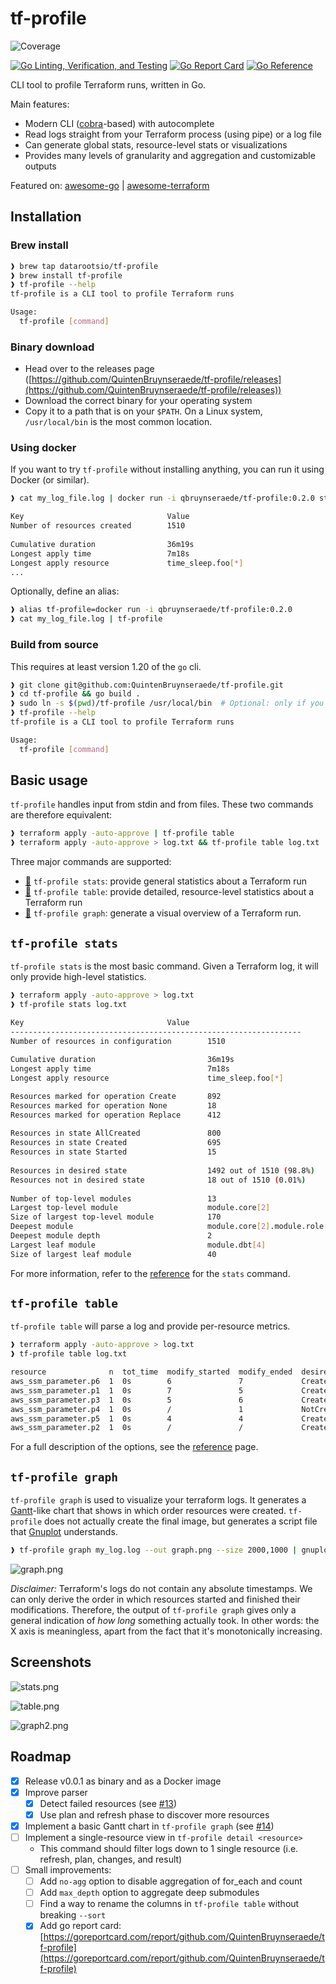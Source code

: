 # tf-profile
![Coverage](https://img.shields.io/badge/Coverage-89.9%25-brightgreen)

[![Go Linting, Verification, and Testing](https://github.com/QuintenBruynseraede/tf-profile/actions/workflows/go-fmt-vet-tests.yml/badge.svg?branch=main)](https://github.com/QuintenBruynseraede/tf-profile/actions/workflows/go-fmt-vet-tests.yml) [![Go Report Card](https://goreportcard.com/badge/github.com/QuintenBruynseraede/tf-profile)](https://goreportcard.com/report/github.com/QuintenBruynseraede/tf-profile) [![Go Reference](https://pkg.go.dev/badge/github.com/QuintenBruynseraede/tf-profile.svg)](https://pkg.go.dev/github.com/QuintenBruynseraede/tf-profile)

CLI tool to profile Terraform runs, written in Go.

Main features:
- Modern CLI ([cobra](https://github.com/spf13/cobra)-based) with autocomplete
- Read logs straight from your Terraform process (using pipe) or a log file
- Can generate global stats, resource-level stats or visualizations
- Provides many levels of granularity and aggregation and customizable outputs

Featured on: [awesome-go](https://github.com/avelino/awesome-go) | [awesome-terraform](https://github.com/shuaibiyy/awesome-terraform)

## Installation

### Brew install
```bash
❱ brew tap datarootsio/tf-profile 
❱ brew install tf-profile
❱ tf-profile --help
tf-profile is a CLI tool to profile Terraform runs

Usage:
  tf-profile [command]
```

### Binary download

- Head over to the releases page ([https://github.com/QuintenBruynseraede/tf-profile/releases](https://github.com/QuintenBruynseraede/tf-profile/releases)) 
- Download the correct binary for your operating system
- Copy it to a path that is on your `$PATH`. On a Linux system, `/usr/local/bin` is the most common location.

### Using docker

If you want to try `tf-profile` without installing anything, you can run it using Docker (or similar).

```bash
❱ cat my_log_file.log | docker run -i qbruynseraede/tf-profile:0.2.0 stats

Key                                Value                                     
Number of resources created        1510                                      
                                                                             
Cumulative duration                36m19s                                    
Longest apply time                 7m18s                                     
Longest apply resource             time_sleep.foo[*]                         
...
```

Optionally, define an alias:

```bash
❱ alias tf-profile=docker run -i qbruynseraede/tf-profile:0.2.0
❱ cat my_log_file.log | tf-profile
```

### Build from source

This requires at least version 1.20 of the `go` cli.

```bash
❱ git clone git@github.com:QuintenBruynseraede/tf-profile.git
❱ cd tf-profile && go build .
❱ sudo ln -s $(pwd)/tf-profile /usr/local/bin  # Optional: only if you want to run tf-profile from other directories
❱ tf-profile --help
tf-profile is a CLI tool to profile Terraform runs

Usage:
  tf-profile [command]
```

## Basic usage

`tf-profile` handles input from stdin and from files. These two commands are therefore equivalent:

```bash
❱ terraform apply -auto-approve | tf-profile table
❱ terraform apply -auto-approve > log.txt && tf-profile table log.txt
```

Three major commands are supported:
- [🔗](#anchor_stats) `tf-profile stats`: provide general statistics about a Terraform run
- [🔗](#anchor_table) `tf-profile table`: provide detailed, resource-level statistics about a Terraform run
- [🔗](#anchor_graph) `tf-profile graph`: generate a visual overview of a Terraform run.


## `tf-profile stats`
<a name="anchor_stats"></a>

`tf-profile stats` is the most basic command. Given a Terraform log, it will only provide high-level statistics.

```bash
❱ terraform apply -auto-approve > log.txt
❱ tf-profile stats log.txt

Key                                Value    
-----------------------------------------------------------------                       
Number of resources in configuration        1510                            
                                                                   
Cumulative duration                         36m19s                          
Longest apply time                          7m18s                           
Longest apply resource                      time_sleep.foo[*]               

Resources marked for operation Create       892
Resources marked for operation None         18
Resources marked for operation Replace      412      
    
Resources in state AllCreated               800                             
Resources in state Created                  695                             
Resources in state Started                  15        
    
Resources in desired state                  1492 out of 1510 (98.8%)
Resources not in desired state              18 out of 1510 (0.01%)
                                                                
Number of top-level modules                 13                              
Largest top-level module                    module.core[2]                  
Size of largest top-level module            170                             
Deepest module                              module.core[2].module.role[47]  
Deepest module depth                        2                               
Largest leaf module                         module.dbt[4]                   
Size of largest leaf module                 40  
```

For more information, refer to the [reference](./docs/stats.md) for the `stats` command.

## `tf-profile table`
<a name="anchor_table"></a>
`tf-profile table` will parse a log and provide per-resource metrics.

```bash
❱ terraform apply -auto-approve > log.txt
❱ tf-profile table log.txt

resource              n  tot_time  modify_started  modify_ended  desired_state  operation  final_state  
aws_ssm_parameter.p6  1  0s        6               7             Created        Replace    Created      
aws_ssm_parameter.p1  1  0s        7               5             Created        Replace    Created      
aws_ssm_parameter.p3  1  0s        5               6             Created        Replace    Created      
aws_ssm_parameter.p4  1  0s        /               1             NotCreated     Destroy    NotCreated   
aws_ssm_parameter.p5  1  0s        4               4             Created        Modify     Created      
aws_ssm_parameter.p2  1  0s        /               /             Created        None       Created      
```

For a full description of the options, see the [reference](./docs/table.md) page.


## `tf-profile graph`
<a name="anchor_graph"></a>

`tf-profile graph` is used to visualize your terraform logs. It generates a [Gantt](https://en.wikipedia.org/wiki/Gantt_chart)-like chart that shows in which order resources were created. `tf-profile` does not actually create the final image, but generates a script file that [Gnuplot](https://en.wikipedia.org/wiki/Gnuplot) understands. 

```bash
❱ tf-profile graph my_log.log --out graph.png --size 2000,1000 | gnuplot
```

![graph.png](https://github.com/QuintenBruynseraede/tf-profile/blob/main/.github/graph.png?raw=true)

_Disclaimer:_ Terraform's logs do not contain any absolute timestamps. We can only derive the order in which resources started and finished their modifications. Therefore, the output of `tf-profile graph` gives only a general indication of _how long_ something actually took. In other words: the X axis is meaningless, apart from the fact that it's monotonically increasing.


## Screenshots

![stats.png](https://github.com/QuintenBruynseraede/tf-profile/blob/main/.github/stats.png?raw=true)

![table.png](https://github.com/QuintenBruynseraede/tf-profile/blob/main/.github/table.png?raw=true)

![graph2.png](https://github.com/QuintenBruynseraede/tf-profile/blob/main/.github/graph2.png?raw=true)

## Roadmap

- [x] Release v0.0.1 as binary and as a Docker image
- [x] Improve parser
  - [x] Detect failed resources (see [#13](https://github.com/QuintenBruynseraede/tf-profile/pull/13))
  - [x] Use plan and refresh phase to discover more resources
- [x] Implement a basic Gantt chart in `tf-profile graph` (see [#14](https://github.com/QuintenBruynseraede/tf-profile/pull/14))
- [ ] Implement a single-resource view in `tf-profile detail <resource>`
  - This command should filter logs down to 1 single resource (i.e. refresh, plan, changes, and result)
- [ ] Small improvements:
  - [ ] Add `no-agg` option to disable aggregation of for_each and count
  - [ ] Add `max_depth` option to aggregate deep submodules
  - [ ] Find a way to rename the columns in `tf-profile table` without breaking `--sort`
  - [x] Add go report card: [https://goreportcard.com/report/github.com/QuintenBruynseraede/tf-profile](https://goreportcard.com/report/github.com/QuintenBruynseraede/tf-profile)
